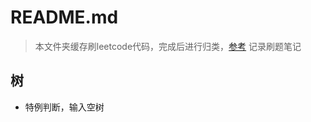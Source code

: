 # README.md

> 本文件夹缓存刷leetcode代码，完成后进行归类，[参考](https://github.com/gouthampradhan/leetcode/tree/master/problems/src)
> 记录刷题笔记

## 树

- 特例判断，输入空树